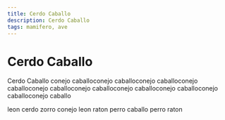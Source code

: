```yaml
---
title: Cerdo Caballo
description: Cerdo Caballo
tags: mamifero, ave
---
```


# Cerdo Caballo

Cerdo Caballo conejo caballoconejo caballoconejo caballoconejo caballoconejo caballoconejo caballoconejo caballoconejo caballoconejo caballoconejo caballo

leon cerdo zorro conejo leon raton perro caballo perro raton